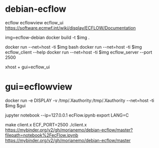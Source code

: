 # debian-ecflow
ecflow ecflowview ecflow_ui
https://software.ecmwf.int/wiki/display/ECFLOW/Documentation

img=ecflow-debian 
docker build -t $img .

docker run --net=host -ti $img bash
docker run --net=host -ti $img ecflow_client --help
docker run --net=host -ti $img ecflow_server --port 2500

xhost +
gui=ecflow_ui
# gui=ecflowview
docker run -e DISPLAY -v /tmp/.Xauthority:/tmp/.Xauthority --net=host -ti $img $gui

jupyter notebook --ip=127.0.0.1 ecFlow.ipynb
export LANG=C

make client.x
ECF_PORT=2500 ./client.x
https://mybinder.org/v2/gh/morianemo/debian-ecflow/master?filepath=notebook%2FecFlow.ipynb
https://mybinder.org/v2/gh/morianemo/debian-ecflow/master
